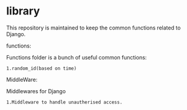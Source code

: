 # library
This repository is maintained to keep the common functions related to Django.

functions:


  Functions folder is a bunch of useful common functions:
  
  
    1.random_id(based on time)
  
MiddleWare:


  Middlewares for Django
  
  
    1.Middleware to handle unautherised access.
